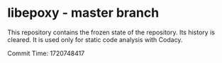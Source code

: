 # libepoxy - master branch

This repository contains the frozen state of the repository.
Its history is cleared. It is used only for static code
analysis with Codacy.

Commit Time: 1720748417